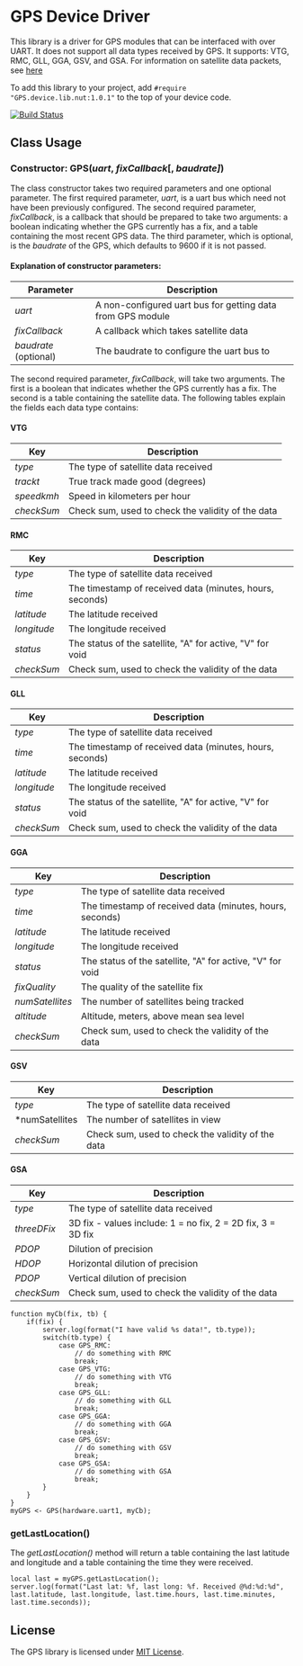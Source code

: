 # GPS Device Driver

This library is a driver for GPS modules that can be interfaced with over UART. It does not support all data types received by GPS. It supports: VTG, RMC, GLL, GGA, GSV, and GSA. For information on satellite data packets, see [here](http://www.gpsinformation.org/dale/nmea.htm)

To add this library to your project, add `#require "GPS.device.lib.nut:1.0.1"` to the top of your device code.

[![Build Status](https://api.travis-ci.org/electricimp/GPS.svg?branch=master)](https://travis-ci.org/electricimp/GPS)

## Class Usage

### Constructor: GPS(*uart*, *fixCallback*[, *baudrate]*)

The class constructor takes two required parameters and one optional parameter. The first required parameter, *uart*, is a uart bus which need not have been previously configured. The second required parameter, *fixCallback*, is a callback that should be prepared to take two arguments: a boolean indicating whether the GPS currently has a fix, and a table containing the most recent GPS data. The third parameter, which is optional, is the *baudrate* of the GPS, which defaults to 9600 if it is not passed.

#### Explanation of constructor parameters:

| Parameter | Description                                                |
| --------- | ---------------------------------------------------------- |
| *uart*    | A non-configured uart bus for getting data from GPS module |
| *fixCallback* | A callback which takes satellite data                  |
| *baudrate* (optional) | The baudrate to configure the uart bus to      |


The second required parameter, *fixCallback*, will take two arguments. The first is a boolean that indicates whether the GPS currently has a fix. The second is a table containing the satellite data. The following tables explain the fields each data type contains:

#### VTG

| Key             | Description                                            |
| --------------- | ------------------------------------------------------ |
| *type*          | The type of satellite data received                    |
| *trackt*        | True track made good (degrees)                         |
| *speedkmh*      | Speed in kilometers per hour                           |
| *checkSum*      | Check sum, used to check the validity of the data      |

#### RMC

| Key             | Description                                               |
| --------------- | --------------------------------------------------------- |
| *type*          | The type of satellite data received                       |
| *time*          | The timestamp of received data (minutes, hours, seconds)  |
| *latitude*      | The latitude received                                     |
| *longitude*     | The longitude received                                    |
| *status*        | The status of the satellite, "A" for active, "V" for void |
| *checkSum*      | Check sum, used to check the validity of the data         |

#### GLL

| Key             | Description                                               |
| --------------- | --------------------------------------------------------- |
| *type*          | The type of satellite data received                       |
| *time*          | The timestamp of received data (minutes, hours, seconds)  |
| *latitude*      | The latitude received                                     |
| *longitude*     | The longitude received                                    |
| *status*        | The status of the satellite, "A" for active, "V" for void |
| *checkSum*      | Check sum, used to check the validity of the data         |

#### GGA

| Key             | Description                                               |
| --------------- | --------------------------------------------------------- |
| *type*          | The type of satellite data received                       |
| *time*          | The timestamp of received data (minutes, hours, seconds)  |
| *latitude*      | The latitude received                                     |
| *longitude*     | The longitude received                                    |
| *status*        | The status of the satellite, "A" for active, "V" for void |
| *fixQuality*    | The quality of the satellite fix                          |
| *numSatellites* | The number of satellites being tracked                    |
| *altitude*      | Altitude, meters, above mean sea level                    |
| *checkSum*      | Check sum, used to check the validity of the data         |

#### GSV

| Key             | Description                                               |
| --------------- | --------------------------------------------------------- |
| *type*          | The type of satellite data received                       |
| *numSatellites  | The number of satellites in view                          |
| *checkSum*      | Check sum, used to check the validity of the data         |

#### GSA

| Key             | Description                                                 |
| --------------- | ----------------------------------------------------------- |
| *type*          | The type of satellite data received                         |
| *threeDFix*     | 3D fix - values include: 1 = no fix, 2 = 2D fix, 3 = 3D fix |
| *PDOP*          | Dilution of precision                                       |
| *HDOP*          | Horizontal dilution of precision                            |
| *PDOP*          | Vertical dilution of precision                              |
| *checkSum*      | Check sum, used to check the validity of the data           |

```squirrel
function myCb(fix, tb) {
    if(fix) {
        server.log(format("I have valid %s data!", tb.type));
        switch(tb.type) {
            case GPS_RMC:
                // do something with RMC
                break;
            case GPS_VTG: 
                // do something with VTG
                break;
            case GPS_GLL:
                // do something with GLL
                break;
            case GPS_GGA:
                // do something with GGA
                break;
            case GPS_GSV:
                // do something with GSV
                break;
            case GPS_GSA:
                // do something with GSA
                break;
        }
    }
}
myGPS <- GPS(hardware.uart1, myCb);
```

### getLastLocation()

The *getLastLocation()* method will return a table containing the last latitude and longitude and a table containing the time they were received.

```squirrel
local last = myGPS.getLastLocation();
server.log(format("Last lat: %f, last long: %f. Received @%d:%d:%d", last.latitude, last.longitude, last.time.hours, last.time.minutes, last.time.seconds));
```

## License

The GPS library is licensed under [MIT License](./LICENSE).
